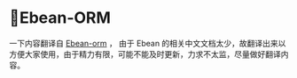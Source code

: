 # Ebean-ORM

一下内容翻译自 [Ebean-orm](http://ebean-orm.github.io/) ，
由于 Ebean 的相关中文文档太少，故翻译出来以方便大家使用，由于精力有限，可能不能及时更新，力求不太监，尽量做好翻译内容。
